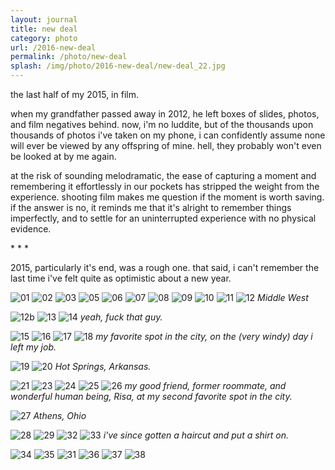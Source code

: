 ```yaml
---
layout: journal
title: new deal
category: photo
url: /2016-new-deal
permalink: /photo/new-deal
splash: /img/photo/2016-new-deal/new-deal_22.jpg
---
```


the last half of my 2015, in film.

when my grandfather passed away in 2012, he left boxes of slides, photos, and film negatives behind. now, i'm no luddite, but of the thousands upon thousands of photos i've taken on my phone, i can confidently assume none will ever be viewed by any offspring of mine. hell, they probably won't even be looked at by me again.

at the risk of sounding melodramatic, the ease of capturing a moment and remembering it effortlessly in our pockets has stripped the weight from the experience. shooting film makes me question if the moment is worth saving. if the answer is no, it reminds me that it's alright to remember things imperfectly, and to settle for an uninterrupted experience with no physical evidence.

<!--my shutter went quiet there for a moment, but judging by the stacks of photos under my bed, when i had my camera with me, i wasn't shy about using it. i'm still shooting mostly film, and i'm still getting the hang of it, but my batting average is certainly improving. never one to sit still for too long, these photos were taken in Georgia, Kansas, Chicago, Ohio, Maryland, Michigan, and many other places in between. -->

<p class='center'>* * *</p>

2015, particularly it's end, was a rough one. that said, i can't remember the last time i've felt quite as optimistic about a new year. 

![01](../../img/photo/2016-new-deal/new-deal_1.jpg)
![02](../../img/photo/2016-new-deal/new-deal_2.jpg)
![03](../../img/photo/2016-new-deal/new-deal_3.jpg)
![05](../../img/photo/2016-new-deal/new-deal_6.jpg)
![06](../../img/photo/2016-new-deal/new-deal_5.jpg)
![07](../../img/photo/2016-new-deal/new-deal_7.jpg)
![08](../../img/photo/2016-new-deal/new-deal_10.jpg)
![09](../../img/photo/2016-new-deal/new-deal_9.jpg)
![10](../../img/photo/2016-new-deal/new-deal_35.jpg)
![11](../../img/photo/2016-new-deal/new-deal_28.jpg)
![12](../../img/photo/2016-new-deal/new-deal_8.jpg)
_Middle West_

![12b](../../img/photo/2016-new-deal/new-deal_34.jpg)
![13](../../img/photo/2016-new-deal/new-deal_11.jpg)
![14](../../img/photo/2016-new-deal/new-deal_13.jpg)
_yeah, fuck that guy._

![15](../../img/photo/2016-new-deal/new-deal_15.jpg)
![16](../../img/photo/2016-new-deal/new-deal_17.jpg)
![17](../../img/photo/2016-new-deal/new-deal_14.jpg)
![18](../../img/photo/2016-new-deal/new-deal_16.jpg)
_my favorite spot in the city, on the (very windy) day i left my job._

![19](../../img/photo/2016-new-deal/new-deal_18.jpg)
![20](../../img/photo/2016-new-deal/new-deal_24.jpg)
_Hot Springs, Arkansas._

![21](../../img/photo/2016-new-deal/new-deal_22.jpg)
![23](../../img/photo/2016-new-deal/new-deal_26.jpg)
![24](../../img/photo/2016-new-deal/new-deal_19.jpg)
![25](../../img/photo/2016-new-deal/new-deal_20.jpg)
![26](../../img/photo/2016-new-deal/new-deal_21.jpg)
_my good friend, former roommate, and wonderful human being, Risa, at my second favorite spot in the city._

![27](../../img/photo/2016-new-deal/new-deal_23.jpg)
_Athens, Ohio_

![28](../../img/photo/2016-new-deal/new-deal_27.jpg)
![29](../../img/photo/2016-new-deal/new-deal_25.jpg)
![32](../../img/photo/2016-new-deal/new-deal_30.jpg)
![33](../../img/photo/2016-new-deal/new-deal_12.jpg)
_i've since gotten a haircut and put a shirt on._

![34](../../img/photo/2016-new-deal/new-deal_29.jpg)
![35](../../img/photo/2016-new-deal/new-deal_36.jpg)
![31](../../img/photo/2016-new-deal/new-deal_31.jpg)
![36](../../img/photo/2016-new-deal/new-deal_33.jpg)
![37](../../img/photo/2016-new-deal/new-deal_32.jpg)
![38](../../img/photo/2016-new-deal/new-deal_37.jpg)
